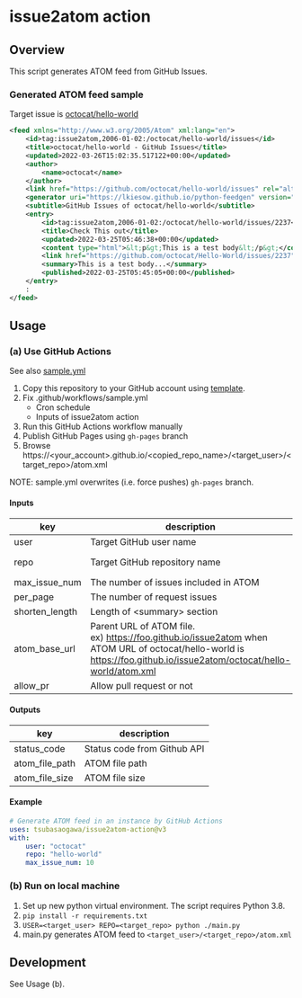 # issue2atom action

## Overview

This script generates ATOM feed from GitHub Issues.

### Generated ATOM feed sample

Target issue is [octocat/hello-world](https://github.com/octocat/hello-world/issues)

```xml
<feed xmlns="http://www.w3.org/2005/Atom" xml:lang="en">
    <id>tag:issue2atom,2006-01-02:/octocat/hello-world/issues</id>
    <title>octocat/hello-world - GitHub Issues</title>
    <updated>2022-03-26T15:02:35.517122+00:00</updated>
    <author>
        <name>octocat</name>
    </author>
    <link href="https://github.com/octocat/hello-world/issues" rel="alternate" />
    <generator uri="https://lkiesow.github.io/python-feedgen" version="0.9.0">python-feedgen</generator>
    <subtitle>GitHub Issues of octocat/hello-world</subtitle>
    <entry>
        <id>tag:issue2atom,2006-01-02:/octocat/hello-world/issues/2237</id>
        <title>Check This out</title>
        <updated>2022-03-25T05:46:38+00:00</updated>
        <content type="html">&lt;p&gt;This is a test body&lt;/p&gt;</content>
        <link href="https://github.com/octocat/Hello-World/issues/2237" rel="alternate" />
        <summary>This is a test body...</summary>
        <published>2022-03-25T05:45:05+00:00</published>
    </entry>
    :
</feed>
```

## Usage

### (a) Use GitHub Actions

See also [sample.yml](https://github.com/tsubasaogawa/issue2atom/blob/main/.github/workflows/sample.yml)

1. Copy this repository to your GitHub account using [template](https://docs.github.com/en/repositories/creating-and-managing-repositories/creating-a-repository-from-a-template).
1. Fix .github/workflows/sample.yml
    - Cron schedule
    - Inputs of issue2atom action
1. Run this GitHub Actions workflow manually
1. Publish GitHub Pages using `gh-pages` branch
1. Browse https://<your_account>.github.io/<copied_repo_name>/<target_user>/<target_repo>/atom.xml

NOTE: sample.yml overwrites (i.e. force pushes) `gh-pages` branch. 

#### Inputs

|key|description|required|default|
|---|-----------|--------|-------|
|user|Target GitHub user name|true|octocat|
|repo|Target GitHub repository name|true|hello-world|
|max_issue_num|The number of issues included in ATOM|false|10|
|per_page|The number of request issues|false|30|
|shorten_length|Length of &lt;summary&gt; section|false|100|
|atom_base_url|Parent URL of ATOM file.<br>ex) https://foo.github.io/issue2atom when ATOM URL of octocat/hello-world is https://foo.github.io/issue2atom/octocat/hello-world/atom.xml|false|''|
|allow_pr|Allow pull request or not|false|false|

#### Outputs

|key|description|
|---|-----------|
|status_code|Status code from Github API|
|atom_file_path|ATOM file path|
|atom_file_size|ATOM file size|

#### Example

```yaml
# Generate ATOM feed in an instance by GitHub Actions
uses: tsubasaogawa/issue2atom-action@v3
with:
    user: "octocat"
    repo: "hello-world"
    max_issue_num: 10
```

### (b) Run on local machine

1. Set up new python virtual environment. The script requires Python 3.8.
1. `pip install -r requirements.txt`
1. `USER=<target_user> REPO=<target_repo> python ./main.py`
1. main.py generates ATOM feed to `<target_user>/<target_repo>/atom.xml`

## Development

See Usage (b).
